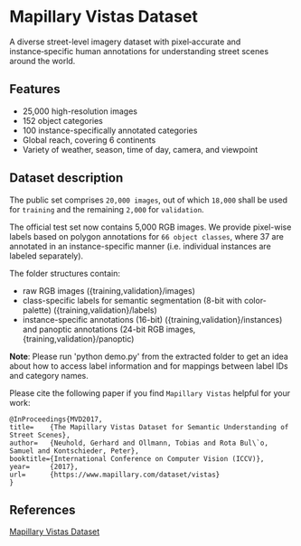 # Mapillary Vistas Dataset 

A diverse street-level imagery dataset with pixel‑accurate and instance‑specific human annotations for understanding street scenes around the world.

## Features
- 25,000 high-resolution images
- 152 object categories
- 100 instance-specifically annotated categories
- Global reach, covering 6 continents
- Variety of weather, season, time of day, camera, and viewpoint

## Dataset description

The public set comprises `20,000 images`, out of which `18,000` shall be used for `training` and the remaining `2,000` for `validation`.

The official test set now contains 5,000 RGB images. We provide pixel-wise labels based on polygon annotations for `66 object classes`, where 37 are annotated in an instance-specific manner (i.e. individual instances are labeled separately).

The folder structures contain:
- raw RGB images ({training,validation}/images)
- class-specific labels for semantic segmentation (8-bit with color-palette) ({training,validation}/labels)
- instance-specific annotations (16-bit) ({training,validation}/instances) and panoptic annotations (24-bit RGB images, {training,validation}/panoptic)

**Note**: Please run 'python demo.py' from the extracted folder to get an idea about how to access label information and for mappings between label IDs and category names.

Please cite the following paper if you find `Mapillary Vistas` helpful for your work:

    @InProceedings{MVD2017,
    title=    {The Mapillary Vistas Dataset for Semantic Understanding of Street Scenes},
    author=   {Neuhold, Gerhard and Ollmann, Tobias and Rota Bul\`o, Samuel and Kontschieder, Peter},
    booktitle={International Conference on Computer Vision (ICCV)},
    year=     {2017},
    url=      {https://www.mapillary.com/dataset/vistas}
    }


## References

[Mapillary Vistas Dataset](https://www.mapillary.com/dataset/vistas)